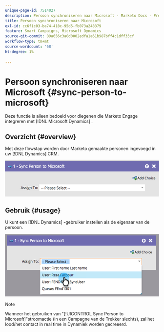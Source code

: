 ```yaml
---
unique-page-id: 7514027
description: Persoon synchroniseren naar Microsoft - Marketo Docs - Productdocumentatie
title: Persoon synchroniseren naar Microsoft
exl-id: cc6f1c03-ba74-418c-95d5-fb073a248379
feature: Smart Campaigns, Microsoft Dynamics
source-git-commit: 09a656c3a0d0002edfa1a61b987bff4c1dff33cf
workflow-type: tm+mt
source-wordcount: '68'
ht-degree: 1%

---
```


# Persoon synchroniseren naar Microsoft {#sync-person-to-microsoft}

Deze functie is alleen bedoeld voor diegenen die Marketo Engage integreren met [!DNL Microsoft Dynamics] .

## Overzicht {#overview}

Met deze flowstap worden door Marketo gemaakte personen ingevoegd in uw [!DNL Dynamics] CRM.

![](assets/sync-person-to-microsoft-1.png)

## Gebruik {#usage}

U kunt een [!DNL Dynamics] -gebruiker instellen als de eigenaar van de persoon.

![](assets/sync-person-to-microsoft-2.png)

>[!NOTE]
>
>Wanneer het gebruiken van &quot;[!UICONTROL Sync Person to Microsoft]&quot;stroomactie (in een Campagne van de Trekker slechts), zal het lood/het contact in real time in Dynamiek worden gecreeerd.
